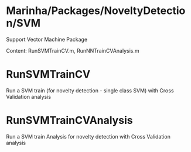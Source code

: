 # Marinha/Packages/NoveltyDetection/SVM

Support Vector Machine Package

Content: RunSVMTrainCV.m, RunNNTrainCVAnalysis.m

# RunSVMTrainCV

Run a SVM train (for novelty detection - single class SVM) with Cross Validation analysis


# RunSVMTrainCVAnalysis
Run a SVM train Analysis for novelty detection with Cross Validation analysis

